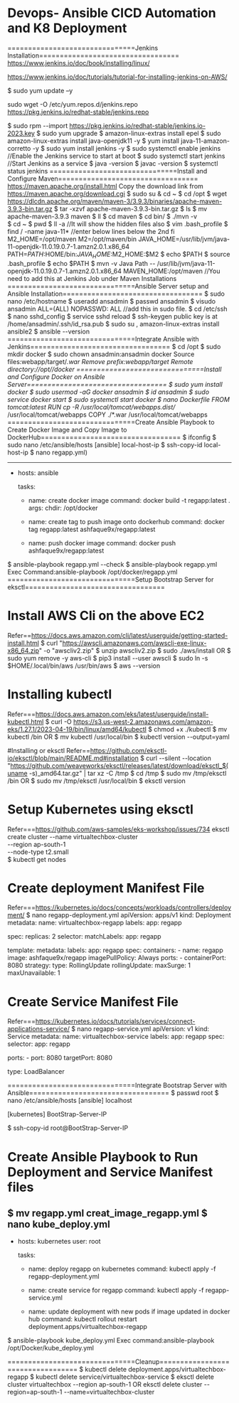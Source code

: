# Devops- Ansible CICD Automation and K8 Deployment

===============================Jenkins Installation==================================
https://www.jenkins.io/doc/book/installing/linux/

https://www.jenkins.io/doc/tutorials/tutorial-for-installing-jenkins-on-AWS/

$ sudo yum update –y

sudo wget -O /etc/yum.repos.d/jenkins.repo \
    https://pkg.jenkins.io/redhat-stable/jenkins.repo
    
$ sudo rpm --import https://pkg.jenkins.io/redhat-stable/jenkins.io-2023.key
$ sudo yum upgrade
$ amazon-linux-extras install epel
$ sudo amazon-linux-extras install java-openjdk11 -y
$ yum install java-11-amazon-corretto -y
$ sudo yum install jenkins -y
$ sudo systemctl enable jenkins       //Enable the Jenkins service to start at boot
$ sudo systemctl start jenkins        //Start Jenkins as a service
$ java -version
$ javac -version
$ systemctl status jenkins
===============================Install and Configure Maven==================================
https://maven.apache.org/install.html
Copy the download link from https://maven.apache.org/download.cgi
$ sudo su  & cd ~
$ cd /opt
$ wget https://dlcdn.apache.org/maven/maven-3/3.9.3/binaries/apache-maven-3.9.3-bin.tar.gz
$ tar -xzvf apache-maven-3.9.3-bin.tar.gz
$ ls
$ mv apache-maven-3.9.3 maven
$ ll
$ cd maven
$ cd bin/
$ ./mvn -v  
$ cd ~
$ pwd
$ ll -a      //It will show the hidden files also
$ vim .bash_profile
$ find / -name java-11*
//enter below lines below the 2nd fi
M2_HOME=/opt/maven
M2=/opt/maven/bin
JAVA_HOME=/usr/lib/jvm/java-11-openjdk-11.0.19.0.7-1.amzn2.0.1.x86_64
PATH=$PATH:$HOME/bin:$JAVA_HOME:$M2_HOME:$M2
$ echo $PATH
$ source .bash_profile
$ echo $PATH
$ mvn -v
Java Path -- /usr/lib/jvm/java-11-openjdk-11.0.19.0.7-1.amzn2.0.1.x86_64
MAVEN_HOME:/opt/maven     //You need to add this at Jenkins Job under Maven Installations
===============================Ansible Server setup and Ansible Installation==================================
$ sudo nano /etc/hostname
$ useradd ansadmin
$ passwd ansadmin
$ visudo 
ansadmin ALL=(ALL)       NOPASSWD: ALL      //add this in sudo file.
$ cd /etc/ssh
$ nano sshd_config
$ service sshd reload
$ ssh-keygen
public key is at /home/ansadmin/.ssh/id_rsa.pub
$ sudo su , amazon-linux-extras install ansible2
$ ansible --version
===============================Integrate Ansible with Jenkins==================================
$ cd /opt
$ sudo mkdir docker
$ sudo chown ansadmin:ansadmin docker
Source files:webapp/target/*.war       Remove prefix:webapp/target        Remote directory://opt//docker
===============================Install and Configure Docker on Ansible Server==================================
$  sudo yum install docker
$ sudo usermod -aG docker ansadmin
$ id ansadmin
$ sudo service docker start
$ sudo systemctl start docker
$ nano Dockerfile
FROM tomcat:latest
RUN cp -R /usr/local/tomcat/webapps.dist/* /usr/local/tomcat/webapps
COPY ./*.war /usr/local/tomcat/webapps
===============================Create Ansible Playbook to Create Docker Image and Copy Image to DockerHub==================================
$ ifconfig 
$ sudo nano /etc/ansible/hosts
[ansible]
local-host-ip
$ ssh-copy-id local-host-ip
$ nano regapp.yml)


---
- hosts: ansible

  tasks:
  - name: create docker image
    command: docker build -t regapp:latest .
    args:
     chdir: /opt/docker

  - name: create tag to push image onto dockerhub
    command: docker tag regapp:latest ashfaque9x/regapp:latest

  - name: push docker image
    command: docker push ashfaque9x/regapp:latest

$ ansible-playbook regapp.yml --check
$ ansible-playbook regapp.yml
Exec Command:ansible-playbook /opt/docker/regapp.yml
===============================Setup Bootstrap Server for eksctl==================================
# Install AWS Cli on the above EC2
Refer==https://docs.aws.amazon.com/cli/latest/userguide/getting-started-install.html
$ curl "https://awscli.amazonaws.com/awscli-exe-linux-x86_64.zip" -o "awscliv2.zip"
$ unzip awscliv2.zip
$ sudo ./aws/install
         OR
$ sudo yum remove -y aws-cli
$ pip3 install --user awscli
$ sudo ln -s $HOME/.local/bin/aws /usr/bin/aws
$ aws --version

# Installing kubectl
Refer===https://docs.aws.amazon.com/eks/latest/userguide/install-kubectl.html
$ curl -O https://s3.us-west-2.amazonaws.com/amazon-eks/1.27.1/2023-04-19/bin/linux/amd64/kubectl
$ chmod +x ./kubectl 
$ mv kubectl /bin  OR $ mv kubectl /usr/local/bin
$ kubectl version --output=yaml

#Installing or eksctl
Refer==https://github.com/eksctl-io/eksctl/blob/main/README.md#installation
$ curl --silent --location "https://github.com/weaveworks/eksctl/releases/latest/download/eksctl_$(uname -s)_amd64.tar.gz" | tar xz -C /tmp
$ cd /tmp
$ sudo mv /tmp/eksctl /bin   OR  $ sudo mv /tmp/eksctl /usr/local/bin
$ eksctl version

# Setup Kubernetes using eksctl
Refer===https://github.com/aws-samples/eks-workshop/issues/734
eksctl create cluster --name virtualtechbox-cluster \
--region ap-south-1 \
--node-type t2.small \
$ kubectl get nodes

# Create deployment Manifest File
Refer===https://kubernetes.io/docs/concepts/workloads/controllers/deployment/
$ nano regapp-deployment.yml
apiVersion: apps/v1
kind: Deployment
metadata:
  name: virtualtechbox-regapp
  labels:
     app: regapp

spec:
  replicas: 2
  selector:
    matchLabels:
      app: regapp

  template:
    metadata:
      labels:
        app: regapp
    spec:
      containers:
      - name: regapp
        image: ashfaque9x/regapp
        imagePullPolicy: Always
        ports:
        - containerPort: 8080
  strategy:
    type: RollingUpdate
    rollingUpdate:
      maxSurge: 1
      maxUnavailable: 1

# Create Service Manifest File 
Refer===https://kubernetes.io/docs/tutorials/services/connect-applications-service/
$ nano regapp-service.yml
apiVersion: v1
kind: Service
metadata:
  name: virtualtechbox-service
  labels:
    app: regapp 
spec:
  selector:
    app: regapp 

  ports:
    - port: 8080
      targetPort: 8080

  type: LoadBalancer

===============================Integrate Bootstrap Server with Ansible==================================
$ passwd root
$ nano /etc/ansible/hosts
[ansible]
localhost

[kubernetes]
BootStrap-Server-IP

$ ssh-copy-id root@BootStrap-Server-IP

# Create Ansible Playbook to Run Deployment and Service Manifest files
$ mv regapp.yml creat_image_regapp.yml 
$ nano kube_deploy.yml
---
- hosts: kubernetes
  user: root

  tasks:
    - name: deploy regapp on kubernetes
      command: kubectl apply -f regapp-deployment.yml

    - name: create service for regapp
      command: kubectl apply -f regapp-service.yml

    - name: update deployment with new pods if image updated in docker hub
      command: kubectl rollout restart deployment.apps/virtualtechbox-regapp

$ ansible-playbook kube_deploy.yml
Exec command:ansible-playbook /opt/Docker/kube_deploy.yml

===============================Cleanup==================================
$ kubectl delete deployment.apps/virtualtechbox-regapp
$ kubectl delete service/virtualtechbox-service
$ eksctl delete cluster virtualtechbox --region ap-south-1     OR    eksctl delete cluster --region=ap-south-1 --name=virtualtechbox-cluster


